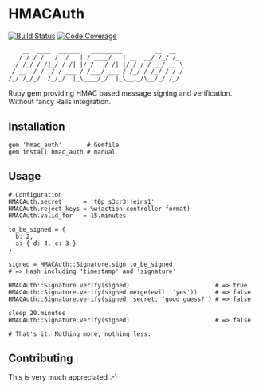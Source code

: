 # HMACAuth

[![Build Status](https://travis-ci.org/gewo/hmac_auth.png)](https://travis-ci.org/gewo/hmac_auth/)
[![Code Coverage](https://coveralls.io/repos/gewo/hmac_auth/badge.png)](https://coveralls.io/r/gewo/hmac_auth)

        __  ____  ______   _________         __  __
       / / / /  |/  /   | / ____/   | __  __/ /_/ /_
      / /_/ / /|_/ / /| |/ /   / /| |/ / / / __/ __ \
     / __  / /  / / ___ / /___/ ___ / /_/ / /_/ / / /
    /_/ /_/_/  /_/_/  |_\____/_/  |_\__,_/\__/_/ /_/


Ruby gem providing HMAC based message signing and verification. Without
fancy Rails integration.

## Installation

    gem 'hmac_auth'       # Gemfile
    gem install hmac_auth # manual

## Usage

    # Configuration
    HMACAuth.secret      = 't0p_s3cr3!!eins1'
    HMACAuth.reject_keys = %w(action controller format)
    HMACAuth.valid_for   = 15.minutes

    to_be_signed = {
      b: 2,
      a: { d: 4, c: 3 }
    }

    signed = HMACAuth::Signature.sign to_be_signed
    # => Hash including 'timestamp' and 'signature'

    HMACAuth::Signature.verify(signed)                        # => true
    HMACAuth::Signature.verify(signed.merge(evil: 'yes'))     # => false
    HMACAuth::Signature.verify(signed, secret: 'good guess?') # => false

    sleep 20.minutes
    HMACAuth::Signature.verify(signed)                        # => false

    # That's it. Nothing more, nothing less.

## Contributing

This is very much appreciated :-)
